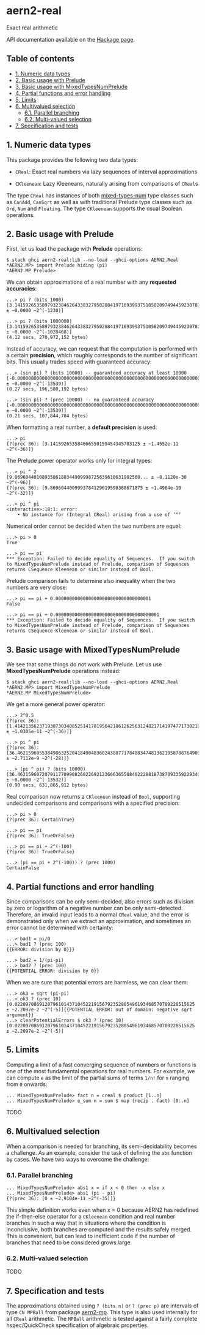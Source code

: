 # aern2-real <!-- omit in toc -->

Exact real arithmetic

API documentation available on the [Hackage page](https://hackage.haskell.org/package/aern2-real).

## Table of contents <!-- omit in toc -->

- [1. Numeric data types](#1-numeric-data-types)
- [2. Basic usage with Prelude](#2-basic-usage-with-prelude)
- [3. Basic usage with MixedTypesNumPrelude](#3-basic-usage-with-mixedtypesnumprelude)
- [4. Partial functions and error handling](#4-partial-functions-and-error-handling)
- [5. Limits](#5-limits)
- [6. Multivalued selection](#6-multivalued-selection)
  - [6.1. Parallel branching](#61-parallel-branching)
  - [6.2. Multi-valued selection](#62-multi-valued-selection)
- [7. Specification and tests](#7-specification-and-tests)

## 1. Numeric data types

This package provides the following two data types:

- `CReal`:  Exact real numbers via lazy sequences of interval approximations
  
- `CKleenean`: Lazy Kleeneans, naturally arising from comparisons of `CReal`s
  
The type `CReal` has instances of both [mixed-types-num](https://hackage.haskell.org/package/mixed-types-num) type classes such as `CanAdd`, `CanSqrt` as well as with traditional Prelude type classes such as `Ord`, `Num` and `Floating`.
The type `CKleenean` supports the usual Boolean operations.

## 2. Basic usage with Prelude

First, let us load the package with **Prelude** operations:

```Text
$ stack ghci aern2-real:lib --no-load --ghci-options AERN2.Real
*AERN2.MP> import Prelude hiding (pi)
*AERN2.MP Prelude>
```

We can obtain approximations of a real number with any **requested accuracies**:

```Text
...> pi ? (bits 1000)
[3.141592653589793238462643383279502884197169399375105820974944592307816406286208998628034825342117... ± ~0.0000 ~2^(-1230)]

...> pi ? (bits 1000000)
[3.141592653589793238462643383279502884197169399375105820974944592307816406286208998628034825342117... ± ~0.0000 ~2^(-1028468)]
(4.12 secs, 270,972,152 bytes)
```

Instead of accuracy, we can request that the computation is performed with a certain **precision**, which roughly corresponds to the number of significant bits.  This usually trades speed with guaranteed accuracy:

```Text
...> (sin pi) ? (bits 10000) -- guaranteed accuracy at least 10000
[-0.000000000000000000000000000000000000000000000000000000000000000000000000000000000000000000000000... ± ~0.0000 ~2^(-13539)]
(0.27 secs, 196,580,192 bytes)

...> (sin pi) ? (prec 10000) -- no guaranteed accuracy
[-0.000000000000000000000000000000000000000000000000000000000000000000000000000000000000000000000000... ± ~0.0000 ~2^(-13539)]
(0.21 secs, 107,844,784 bytes)
```

When formatting a real number, a **default precision** is used:

```Text
...> pi
{?(prec 36): [3.141592653584666550159454345703125 ± ~1.4552e-11 ~2^(-36)]}
```

The Prelude power operator works only for integral types:

```Text
...> pi ^ 2
[9.8696044010893586188344909998725639610631902560... ± ~8.1120e-30 ~2^(-96)]
{?(prec 36): [9.8696044009993784129619598388671875 ± ~1.4964e-10 ~2^(-32)]}

...> pi ^ pi
<interactive>:18:1: error:
    • No instance for (Integral CReal) arising from a use of ‘^’
```

Numerical order cannot be decided when the two numbers are equal:

```Text
...> pi > 0
True

...> pi == pi
*** Exception: Failed to decide equality of Sequences.  If you switch to MixedTypesNumPrelude instead of Prelude, comparison of Sequences returns CSequence Kleenean or similar instead of Bool.
```

Prelude comparison fails to determine also inequality when the two numbers are very close:

```Text
...> pi == pi + 0.00000000000000000000000000000000001
False

...> pi == pi + 0.00000000000000000000000000000000000001
*** Exception: Failed to decide equality of Sequences.  If you switch to MixedTypesNumPrelude instead of Prelude, comparison of Sequences returns CSequence Kleenean or similar instead of Bool.
```

## 3. Basic usage with MixedTypesNumPrelude

We see that some things do not work with Prelude. Let us use **MixedTypesNumPrelude** operations instead:

```Text
$ stack ghci aern2-real:lib --no-load --ghci-options AERN2.Real
*AERN2.MP> import MixedTypesNumPrelude
*AERN2.MP MixedTypesNumPrelude>
```

We get a more general power operator:

```Text
...> 2^0.5
{?(prec 36): [1.414213562371930730340852514178195642186126256312482171419747717302107387071785637999710161238908... ± ~1.0305e-11 ~2^(-36)]}

...> pi ^ pi
{?(prec 36): [36.462159605538498632520418490483602438877178488347481362195878876490337527904728176508797332644462... ± ~2.7112e-9 ~2^(-28)]}

...> (pi ^ pi) ? (bits 10000)
[36.462159607207911770990826022692123666365508402228818738709335922934074368881699904620079875706774... ± ~0.0000 ~2^(-13532)]
(0.90 secs, 631,865,912 bytes)
```

Real comparison now returns a `CKleenean` instead of `Bool`, supporting undecided comparisons and comparisons with a specified precision:

```Text
...> pi > 0
{?(prec 36): CertainTrue}

...> pi == pi
{?(prec 36): TrueOrFalse}

...> pi == pi + 2^(-100)
{?(prec 36): TrueOrFalse}

...> (pi == pi + 2^(-100)) ? (prec 1000)
CertainFalse
```

## 4. Partial functions and error handling

Since comparisons can be only semi-decided, also errors such as division by zero or logarithm of a negative number can be only semi-detected.
Therefore, an invalid input leads to a normal `CReal` value, and the error is demonstrated only when we extract an approximation, and sometimes an error cannot be determined with certainty:

```Text
...> bad1 = pi/0
...> bad1 ? (prec 100)
{{ERROR: division by 0}}}

...> bad2 = 1/(pi-pi)
...> bad2 ? (prec 100)
{{POTENTIAL ERROR: division by 0}}
```

When we are sure that potential errors are harmless, we can clear them:

```Text
...> ok3 = sqrt (pi-pi)
...> ok3 ? (prec 10)
[0.022097086912079610143710452219156792352805496193468570709228515625 ± ~2.2097e-2 ~2^(-5)]{{POTENTIAL ERROR: out of domain: negative sqrt argument}}
...> clearPotentialErrors $ ok3 ? (prec 10)
[0.022097086912079610143710452219156792352805496193468570709228515625 ± ~2.2097e-2 ~2^(-5)]
```

## 5. Limits

Computing a limit of a fast converging sequence of numbers or functions is one of the most fundamental operations for real numbers.
For example, we can compute `e` as the limit of the partial sums of terms `1/n!` for `n` ranging from `0` onwards:

```Text
... MixedTypesNumPrelude> fact n = creal $ product [1..n]
... MixedTypesNumPrelude> e_sum n = sum $ map (recip . fact) [0..n]
```

TODO

## 6. Multivalued selection

When a comparison is needed for branching, its semi-decidability becomes a challenge.  As an example, consider the task of defining the `abs` function by cases.
We have two ways to overcome the challenge:

### 6.1. Parallel branching

```Text
... MixedTypesNumPrelude> abs1 x = if x < 0 then -x else x
... MixedTypesNumPrelude> abs1 (pi - pi)
{?(prec 36): [0 ± ~2.9104e-11 ~2^(-35)]}
```

This simple definition works even when x = 0 because AERN2 has redefined the if-then-else operator for a `CKleenean` condition and real number branches in such a way that in situations where the condition is inconclusive, both branches are computed and the results safely merged.  This is convenient, but can lead to inefficient code if the number of branches that need to be considered grows large.

### 6.2. Multi-valued selection

TODO

## 7. Specification and tests

The approximations obtained using `? (bits n)` or `? (prec p)` are intervals of type `CN MPBall` from package [aern2-mp](../aern2-mp/README.md).  This type is also used internally for all `CReal` arithmetic.  The `MPBall` arithmetic is tested against a fairly complete hspec/QuickCheck specification of algebraic properties.
